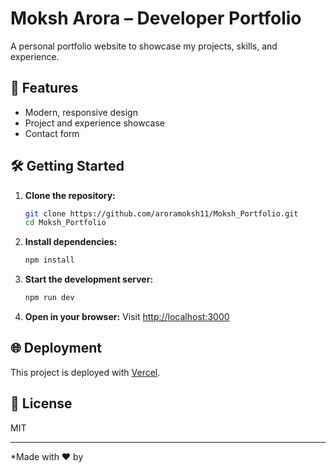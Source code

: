 # Moksh Arora – Developer Portfolio

A personal portfolio website to showcase my projects, skills, and experience.

## 🚀 Features

- Modern, responsive design
- Project and experience showcase
- Contact form

## 🛠️ Getting Started

1. **Clone the repository:**
   ```bash
   git clone https://github.com/aroramoksh11/Moksh_Portfolio.git
   cd Moksh_Portfolio
   ```

2. **Install dependencies:**
   ```bash
   npm install
   ```

3. **Start the development server:**
   ```bash
   npm run dev
   ```

4. **Open in your browser:**
   Visit [http://localhost:3000](http://localhost:3000)

## 🌐 Deployment

This project is deployed with [Vercel](https://vercel.com/).

## 📄 License

MIT

---

*Made with ❤️ by